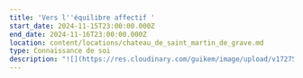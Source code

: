 ```yaml
---
title: 'Vers l''équilibre affectif '
start_date: 2024-11-15T23:00:00.000Z
end_date: 2024-11-16T23:00:00.000Z
location: content/locations/chateau_de_saint_martin_de_grave.md
type: Connaissance de soi
description: "![](https://res.cloudinary.com/guikem/image/upload/v1727502044/couple_retouche_yyoe7i.png)\n\nNous recherchons tous l'équilibre affectif, pourtant nous ne nous rendons pas compte que ce qui nous empêche de le vivre sont nos dépendances affectives. Ce sont en effet ces dernières qui nous donnent la sensation de subir certaines relations ou tout au moins de ne pas les vivre de la façon dont on le désire.\n\nCe\nstage vous propose de **prendre conscience de nos dépendances\naffectives** afin de **développer plus d’autonomie affective** et de\nvivre le bonheur véritable qui en découle.\n\nTant\nque nous sommes dépendants de quelqu’un ou de quelque chose,\nnous sommes\\*\\* soumis à la croyance que nous ne pouvons pas être\nheureux sans cette personne ou cette chose extérieure,\\*\\* ce qui nous amène à\n**l’impuissance, la frustration et à des relations empreintes\nde manipulation.**\n\nLors\nde ce weekend unique\n\n\\-\nNous comprendrons **l’origine de nos dépendances affectives**\n\n\\-\nNous identifierons les **7 dépendances\naffectives** principales et verrons\n**les 7 besoins affectifs non-comblés qui sont derrière.**\n\n-Nous examinerons le\nrôle des dépendances affectives dans **nos relations(couple, famille, amis...)**\n\n-Nous verrons également le lien entre dépendances affectives et les **dépendances physiques**\nque ce soit à des personnes, des objets et des comportements et\nverrons le processus pour nous en libérer\n\nLe\ncontenu théorique appuyé par des **documents ainsi que les\néchanges, les\nexercices et la méditation nous permettront de faire de ce weekend un véritable processus intérieur. Nous\nen viendrons à prendre conscience et à identifier nos\ndépendances physiques et affectives, et à découvrir\nle chemin qui nous mène à l’autonomie et la liberté.**\n\n\\*\\*\\*\\*![](https://res.cloudinary.com/guikem/image/upload/v1727723951/220416_MLR_0435_fxpxtb.jpg)\n\n**Tarifs**\n\nTarif externe 2 jours (sans hébergement - sans repas) 195 €&#x9;\n\nTarif externe 2 jours (sans hébergement - avec repas) 230 €&#x9;\n\n&#x9;\n\nTarif pension complète + nuitées (respectivement 1 nuit /1 pers\tou 1 nuit/ couple ou  2 nuits /1 pers ou 2 nuits/ couple).\n\nchambre pailler individuelle\t300,00 €\t   ou       555,00 €\t   ou          350,00 €\t         ou               625,00 €\n\nchambre maset \t                    325,00 €\t  ou        580,00 €\t    ou         390,00 €           ou           \t665,00 €\n\nchambre maison \t                355,00 €\t   ou        610,00 €\t     ou        440,00 €\t           ou             715,00 €\n\n**Inscriptions et infos** auprès de Karine SANTA au 06 24 54 37 11 ou par email [contact@lagrandemaison34.fr](mailto:contact@lagrandemaison34.fr)\n"
---
```


